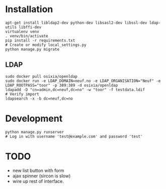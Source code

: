 # Installation
    apt-get install libldap2-dev python-dev libsasl2-dev libssl-dev ldap-utils libffi-dev
    virtualenv venv
    . venv/bin/activate
    pip install -r requirements.txt
    # Create or modify local_settings.py
    python manage.py migrate

## LDAP
    sudo docker pull osixia/openldap
    sudo docker run -e LDAP_DOMAIN=neuf.no -e LDAP_ORGANISATION="Neuf" -e LDAP_ROOTPASS="toor" -p 389:389 -d osixia/openldap
    ldapadd -D "cn=admin,dc=neuf,dc=no" -w "toor" -f testdata.ldif
    # Verify import
    ldapsearch -x -b dc=neuf,dc=no
    
# Development
    python manage.py runserver
    # Log in with username 'test@example.com' and password 'test'
    
# TODO
 - new list button with form
 - ajax spinner (sircon is slow)
 - wire up rest of interface.
